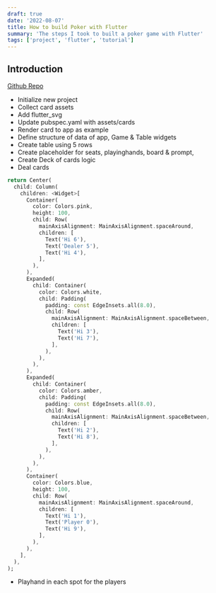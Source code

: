 ```yaml
---
draft: true
date: '2022-08-07'
title: How to build Poker with Flutter
summary: 'The steps I took to built a poker game with Flutter'
tags: ['project', 'flutter', 'tutorial']
---
```


## Introduction

[Github Repo](https://github.com/PrimeTimeTran/flutter-TikTok)

- Initialize new project
- Collect card assets
- Add flutter_svg
- Update pubspec.yaml with assets/cards
- Render card to app as example
- Define structure of data of app, Game & Table widgets
- Create table using 5 rows
- Create placeholder for seats, playinghands, board & prompt,
- Create Deck of cards logic
- Deal cards

```dart
return Center(
  child: Column(
    children: <Widget>[
      Container(
        color: Colors.pink,
        height: 100,
        child: Row(
          mainAxisAlignment: MainAxisAlignment.spaceAround,
          children: [
            Text('Hi 6'),
            Text('Dealer 5'),
            Text('Hi 4'),
          ],
        ),
      ),
      Expanded(
        child: Container(
          color: Colors.white,
          child: Padding(
            padding: const EdgeInsets.all(8.0),
            child: Row(
              mainAxisAlignment: MainAxisAlignment.spaceBetween,
              children: [
                Text('Hi 3'),
                Text('Hi 7'),
              ],
            ),
          ),
        ),
      ),
      Expanded(
        child: Container(
          color: Colors.amber,
          child: Padding(
            padding: const EdgeInsets.all(8.0),
            child: Row(
              mainAxisAlignment: MainAxisAlignment.spaceBetween,
              children: [
                Text('Hi 2'),
                Text('Hi 8'),
              ],
            ),
          ),
        ),
      ),
      Container(
        color: Colors.blue,
        height: 100,
        child: Row(
          mainAxisAlignment: MainAxisAlignment.spaceAround,
          children: [
            Text('Hi 1'),
            Text('Player 0'),
            Text('Hi 9'),
          ],
        ),
      ),
    ],
  ),
);
```

- Playhand in each spot for the players
